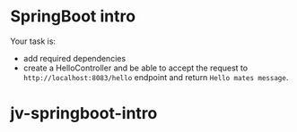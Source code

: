 # SpringBoot intro

Your task is: 
- add required dependencies
- create a HelloController and be able to accept the request to `http://localhost:8083/hello` endpoint and return `Hello mates message`.

# jv-springboot-intro
